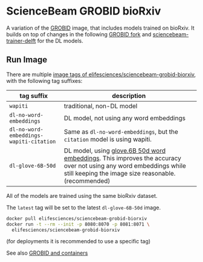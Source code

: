 # ScienceBeam GROBID bioRxiv

A variation of the [GROBID](https://github.com/kermitt2/grobid) image, that includes models trained on bioRxiv. It builds on top of changes in the following [GROBID fork](https://github.com/elifesciences/grobid) and [sciencebeam-trainer-delft](https://github.com/elifesciences/sciencebeam-trainer-delft) for the DL models.

## Run Image

There are multiple [image tags of elifesciences/sciencebeam-grobid-biorxiv](https://hub.docker.com/r/elifesciences/sciencebeam-grobid-biorxiv/tags), with the following tag suffixes:

| tag suffix | description |
| ---------- | ----------- |
| `wapiti`   | traditional, non-DL model |
| `dl-no-word-embeddings` | DL model, not using any word embeddings |
| `dl-no-word-embeddings-wapiti-citation` | Same as `dl-no-word-embeddings`, but the `citation` model is using wapiti. |
| `dl-glove-6B-50d` | DL model, using [glove.6B 50d word embeddings](https://nlp.stanford.edu/projects/glove/). This improves the accuracy over not using any word embeddings while still keeping the image size reasonable. (recommended) |

All of the models are trained using the same bioRxiv dataset.

The `latest` tag will be set to the latest `dl-glove-6B-50d` image.

```bash
docker pull elifesciences/sciencebeam-grobid-biorxiv
docker run -t --rm --init -p 8080:8070 -p 8081:8071 \
  elifesciences/sciencebeam-grobid-biorxiv
```

(for deployments it is recommended to use a specific tag)

See also [GROBID and containers](https://grobid.readthedocs.io/en/latest/Grobid-docker/)
